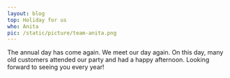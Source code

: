 ```yaml
---
layout: blog
top: Holiday for us
who: Anita
pic: /static/picture/team-anita.png
---
```

The annual day has come again. We meet our day again. On this day, many old customers attended our party and had a happy afternoon. Looking forward to seeing you every year!
